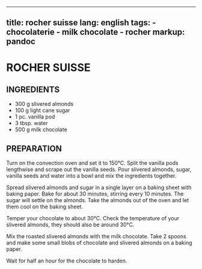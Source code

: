 
---
title: rocher suisse
lang: english
tags: 
    - chocolaterie
    - milk chocolate
    - rocher
markup: pandoc
---

# ROCHER SUISSE


## INGREDIENTS


- 300 g slivered almonds
- 100 g light cane sugar
- 1 pc. vanilla pod
- 3 tbsp. water
- 500 g milk chocolate

## PREPARATION

Turn on the convection oven and set it to 150°C.
Split the vanilla pods lengthwise and scrape out the vanilla seeds.
Pour slivered almonds, sugar, vanilla seeds and water into a bowl and mix the ingredients together.

Spread slivered almonds and sugar in a single layer on a baking sheet with baking paper.
Bake for about 30 minutes, stirring every 10 minutes.
The sugar will settle on the almonds.
Take the almonds out of the oven and let them cool on the baking sheet.

Temper your chocolate to about 30°C.
Check the temperature of your slivered almonds, they should also be around 30°C.

Mix the roasted slivered almonds with the milk chocolate.
Take 2 spoons and make some small blobs of chocolate and slivered almonds on a baking paper.

Wait for half an hour for the chocolate to harden.

